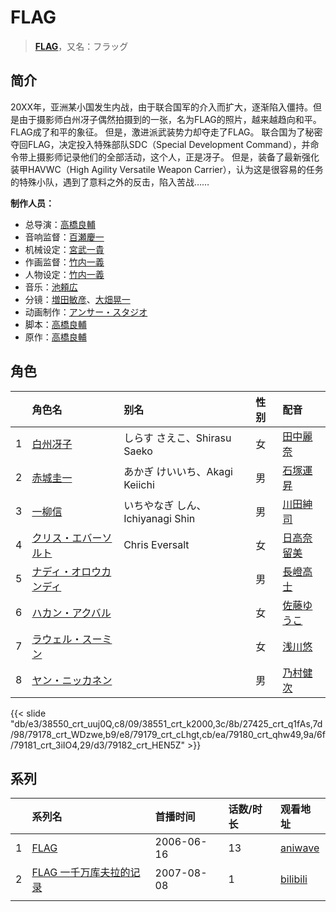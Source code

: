 # FLAG


> <u>**[FLAG](https://bgm.tv/subject/1788)**</u>，又名：フラッグ

## 简介

20XX年，亚洲某小国发生内战，由于联合国军的介入而扩大，逐渐陷入僵持。但是由于摄影师白州冴子偶然拍摄到的一张，名为FLAG的照片，越来越趋向和平。FLAG成了和平的象征。
但是，激进派武装势力却夺走了FLAG。
联合国为了秘密夺回FLAG，决定投入特殊部队SDC（Special Development Command），并命令带上摄影师记录他们的全部活动，这个人，正是冴子。
但是，装备了最新强化装甲HAVWC（High Agility Versatile Weapon Carrier），认为这是很容易的任务的特殊小队，遇到了意料之外的反击，陷入苦战……

**制作人员：**
- 总导演：[高橋良輔](https://bgm.tv/person/639)
- 音响监督：[百瀬慶一](https://bgm.tv/person/2115)
- 机械设定：[宮武一貴](https://bgm.tv/person/255)
- 作画监督：[竹内一義](https://bgm.tv/person/3191)
- 人物设定：[竹内一義](https://bgm.tv/person/3191)
- 音乐：[池頼広](https://bgm.tv/person/663)
- 分镜：[増田敏彦](https://bgm.tv/person/1818)、[大畑晃一](https://bgm.tv/person/762)
- 动画制作：[アンサー・スタジオ](https://bgm.tv/person/3192)
- 脚本：[高橋良輔](https://bgm.tv/person/639)
- 原作：[高橋良輔](https://bgm.tv/person/639)

## 角色

|     |   角色名   |   别名  | 性别 |  配音  |
|:--- |:------  |:----      |:---  |:--   |
| 1 | [白州冴子](https://bgm.tv/character/38550) | しらす さえこ、Shirasu Saeko | 女 | [田中麗奈](https://bgm.tv/person/21828) |
| 2 | [赤城圭一](https://bgm.tv/character/38551) | あかぎ けいいち、Akagi Keiichi | 男 | [石塚運昇](https://bgm.tv/person/4045) |
| 3 | [一柳信](https://bgm.tv/character/27425) | いちやなぎ しん、Ichiyanagi Shin | 男 | [川田紳司](https://bgm.tv/person/4246) |
| 4 | [クリス・エバーソルト](https://bgm.tv/character/79178) | Chris Eversalt | 女 | [日高奈留美](https://bgm.tv/person/5421) |
| 5 | [ナディ・オロウカンディ](https://bgm.tv/character/79179) |  | 男 | [長嶝高士](https://bgm.tv/person/4212) |
| 6 | [ハカン・アクバル](https://bgm.tv/character/79180) |  | 女 | [佐藤ゆうこ](https://bgm.tv/person/4029) |
| 7 | [ラウェル・スーミン](https://bgm.tv/character/79181) |  | 女 | [浅川悠](https://bgm.tv/person/3958) |
| 8 | [ヤン・ニッカネン](https://bgm.tv/character/79182) |  | 男 | [乃村健次](https://bgm.tv/person/4443) |

{{< slide "db/e3/38550_crt_uuj0Q,c8/09/38551_crt_k2000,3c/8b/27425_crt_q1fAs,7d/98/79178_crt_WDzwe,b9/e8/79179_crt_cLhgt,cb/ea/79180_crt_qhw49,9a/6f/79181_crt_3iIO4,29/d3/79182_crt_HEN5Z" >}}

## 系列

|     | 系列名            | 首播时间       | 话数/时长 | 观看地址                                                    |
| :-- | :------------- | :--------- | :---- | :------------------------------------------------------ |
| 1   |[FLAG](https://bgm.tv/subject/1788)| 2006-06-16 | 13    | [aniwave](https://aniwave.to/watch/flag.zxow)           |
| 2   |[FLAG 一千万库夫拉的记录](https://bgm.tv/subject/132467)| 2007-08-08 | 1     | [bilibili](https://www.bilibili.com/video/BV1Sb411S7Pc) |
|     |                |            |       |                                                         |




